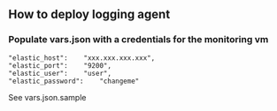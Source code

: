 ## How to deploy logging agent
### Populate vars.json with a credentials for the monitoring vm
```
"elastic_host":    "xxx.xxx.xxx.xxx",
"elastic_port":    "9200",
"elastic_user":    "user",
"elastic_password":    "changeme"
```
See vars.json.sample
